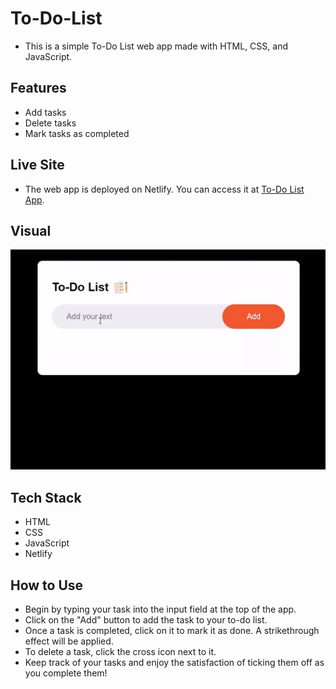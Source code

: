 # To-Do-List
- This is a simple To-Do List web app made with HTML, CSS, and JavaScript. 

## Features
- Add tasks
- Delete tasks
- Mark tasks as completed

## Live Site
- The web app is deployed on Netlify. You can access it at [To-Do List App](https://64d3a3b96bb690733a4d3925--darling-parfait-ae6ace.netlify.app/).

## Visual
![demo images](https://github.com/Sabrina-Akter/To-Do-List/blob/main/images/Demo%20GIF.gif?raw=true)

## Tech Stack
- HTML
- CSS
- JavaScript
- Netlify

## How to Use
- Begin by typing your task into the input field at the top of the app.
- Click on the "Add" button to add the task to your to-do list.
- Once a task is completed, click on it to mark it as done. A strikethrough effect will be applied.
- To delete a task, click the cross icon next to it.
- Keep track of your tasks and enjoy the satisfaction of ticking them off as you complete them!
